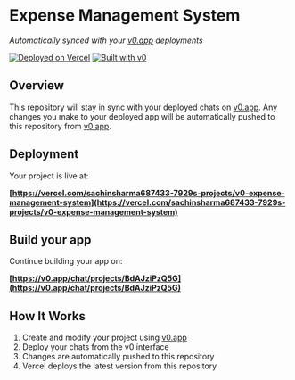 # Expense Management System

*Automatically synced with your [v0.app](https://v0.app) deployments*

[![Deployed on Vercel](https://img.shields.io/badge/Deployed%20on-Vercel-black?style=for-the-badge&logo=vercel)](https://vercel.com/sachinsharma687433-7929s-projects/v0-expense-management-system)
[![Built with v0](https://img.shields.io/badge/Built%20with-v0.app-black?style=for-the-badge)](https://v0.app/chat/projects/BdAJziPzQ5G)

## Overview

This repository will stay in sync with your deployed chats on [v0.app](https://v0.app).
Any changes you make to your deployed app will be automatically pushed to this repository from [v0.app](https://v0.app).

## Deployment

Your project is live at:

**[https://vercel.com/sachinsharma687433-7929s-projects/v0-expense-management-system](https://vercel.com/sachinsharma687433-7929s-projects/v0-expense-management-system)**

## Build your app

Continue building your app on:

**[https://v0.app/chat/projects/BdAJziPzQ5G](https://v0.app/chat/projects/BdAJziPzQ5G)**

## How It Works

1. Create and modify your project using [v0.app](https://v0.app)
2. Deploy your chats from the v0 interface
3. Changes are automatically pushed to this repository
4. Vercel deploys the latest version from this repository